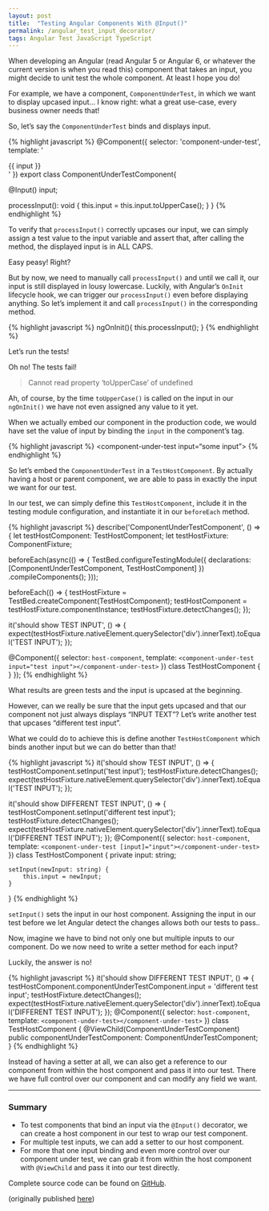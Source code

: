 ```yaml
---
layout: post
title:  "Testing Angular Components With @Input()"
permalink: /angular_test_input_decorator/
tags: Angular Test JavaScript TypeScript
---
```


When developing an Angular (read Angular 5 or Angular 6, or whatever the current version is when you read this) component that takes an input, you might decide to unit test the whole component. At least I hope you do!

For example, we have a component, `ComponentUnderTest`, in which we want to display upcased input… I know right: what a great use-case, every business owner needs that!

So, let’s say the `ComponentUnderTest` binds and displays input.

{% highlight javascript %}
@Component({
  selector: 'component-under-test',
  template: '<div>{{ input }}</div>'
})
export class ComponentUnderTestComponent{

  @Input() input;

  processInput(): void {
    this.input = this.input.toUpperCase();
  }
}
{% endhighlight %}

To verify that `processInput()` correctly upcases our input, we can simply assign a test value to the input variable and assert that, after calling the method, the displayed input is in ALL CAPS.

Easy peasy! Right?

But by now, we need to manually call `processInput()` and until we call it, our input is still displayed in lousy lowercase.
Luckily, with Angular’s `OnInit` lifecycle hook, we can trigger our `processInput()` even before displaying anything. So let’s implement it and call `processInput()` in the corresponding method.

{% highlight javascript %}
ngOnInit(){
    this.processInput();
}
{% endhighlight %}

Let’s run the tests!

Oh no! The tests fail!

> Cannot read property ‘toUpperCase’ of undefined

Ah, of course, by the time `toUpperCase()` is called on the input in our `ngOnInit()` we have not even assigned any value to it yet.

When we actually embed our component in the production code, we would have set the value of input by binding the `input` in the component’s tag.

{% highlight javascript %}
<component-under-test input=“some input”></component-under-test>
{% endhighlight %}

So let’s embed the `ComponentUnderTest` in a `TestHostComponent`. By actually having a host or parent component, we are able to pass in exactly the input we want for our test.

In our test, we can simply define this `TestHostComponent`, include it in the testing module configuration, and instantiate it in our `beforeEach` method.

{% highlight javascript %}
describe('ComponentUnderTestComponent', () => {
  let testHostComponent: TestHostComponent;
  let testHostFixture: ComponentFixture<TestHostComponent>;

  beforeEach(async(() => {
    TestBed.configureTestingModule({
      declarations: [ComponentUnderTestComponent, TestHostComponent]
    })
      .compileComponents();
  }));

  beforeEach(() => {
    testHostFixture = TestBed.createComponent(TestHostComponent);
    testHostComponent = testHostFixture.componentInstance;
    testHostFixture.detectChanges();
  });

  it('should show TEST INPUT', () => {
    expect(testHostFixture.nativeElement.querySelector('div').innerText).toEqual('TEST INPUT');
  });

  @Component({
    selector: `host-component`,
    template: `<component-under-test input="test input"></component-under-test>`
  })
  class TestHostComponent {
  }
});
{% endhighlight %}


What results are green tests and the input is upcased at the beginning.

However, can we really be sure that the input gets upcased and that our component not just always displays “INPUT TEXT”? Let’s write another test that upcases “different test input”.

What we could do to achieve this is define another `TestHostComponent` which binds another input but we can do better than that!

{% highlight javascript %}
it('should show TEST INPUT', () => {
    testHostComponent.setInput('test input');
    testHostFixture.detectChanges();
    expect(testHostFixture.nativeElement.querySelector('div').innerText).toEqual('TEST INPUT');
});

it('should show DIFFERENT TEST INPUT', () => {
    testHostComponent.setInput('different test input');
    testHostFixture.detectChanges();
    expect(testHostFixture.nativeElement.querySelector('div').innerText).toEqual('DIFFERENT TEST INPUT');
});
@Component({
    selector: `host-component`,
    template: `<component-under-test [input]="input"></component-under-test>`
})
class TestHostComponent {
    private input: string;

    setInput(newInput: string) {
        this.input = newInput;
    }
}
{% endhighlight %}


`setInput()` sets the input in our host component. Assigning the input in our test before we let Angular detect the changes allows both our tests to pass..

Now, imagine we have to bind not only one but multiple inputs to our component. Do we now need to write a setter method for each input?

Luckily, the answer is no!

{% highlight javascript %}
it('should show DIFFERENT TEST INPUT', () => {
    testHostComponent.componentUnderTestComponent.input = 'different test input';
    testHostFixture.detectChanges();
    expect(testHostFixture.nativeElement.querySelector('div').innerText).toEqual('DIFFERENT TEST INPUT');
});
@Component({
    selector: `host-component`,
    template: `<component-under-test></component-under-test>`
})
class TestHostComponent {
    @ViewChild(ComponentUnderTestComponent)
    public componentUnderTestComponent: ComponentUnderTestComponent;
}
{% endhighlight %}


Instead of having a setter at all, we can also get a reference to our component from within the host component and pass it into our test. There we have full control over our component and can modify any field we want.

---

### Summary

* To test components that bind an input via the `@Input()` decorator, we can create a host component in our test to wrap our test component.
* For multiple test inputs, we can add a setter to our host component.
* For more that one input binding and even more control over our component under test, we can grab it from within the host component with `@ViewChild` and pass it into our test directly.

Complete source code can be found on [GitHub](https://github.com/AikoPath/ComponentInputTest).


(originally published [here](https://medium.com/better-programming/testing-angular-components-with-input-3bd6c07cfaf6))
